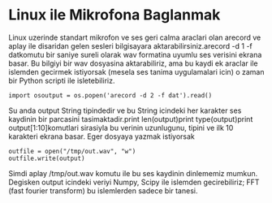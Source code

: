 # Linux ile Mikrofona Baglanmak

Linux uzerinde standart mikrofon ve ses geri calma araclari olan
arecord ve aplay ile disaridan gelen sesleri bilgisayara
aktarabilirsiniz.arecord -d 1 -f datkomutu bir saniye sureli olarak
wav formatina uyumlu ses verisini ekrana basar. Bu bilgiyi bir wav
dosyasina aktarabiliriz, ama bu kaydi ek araclar ile islemden gecirmek
istiyorsak (mesela ses tanima uygulamalari icin) o zaman bir Python
scripti ile isletebiliriz.

```
import osoutput = os.popen('arecord -d 2 -f dat').read()
```

Su anda output String tipindedir ve bu String icindeki her karakter
ses kaydinin bir parcasini tasimaktadir.print len(output)print
type(output)print output[1:10]komutlari sirasiyla bu verinin
uzunlugunu, tipini ve ilk 10 karakteri ekrana basar. Eger dosyaya
yazmak istiyorsak

```
outfile = open("/tmp/out.wav", "w")
outfile.write(output)
```

Simdi aplay /tmp/out.wav komutu ile bu ses kaydinin dinlememiz
mumkun. Degisken output icindeki veriyi Numpy, Scipy ile islemden
gecirebiliriz; FFT (fast fourier transform) bu islemlerden sadece bir
tanesi.




